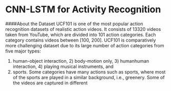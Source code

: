 # CNN-LSTM for Activity Recognition
####About the Dataset
UCF101 is one of the most popular action recognition
datasets of realistic action videos. It consists of 13320 videos
taken from YouTube, which are divided into 101 action categories. Each category contains videos between [100, 200].
UCF101 is comparatively more challenging dataset due to
its large number of action categories from five major types:
1) human-object interaction, 2) body-motion only, 3) humanhuman interaction, 4) playing musical instruments, and
5) sports. Some categories have many actions such as sports,
where most of the sports are played in a similar background,
i.e., greenery. Some of the videos are captured in different
